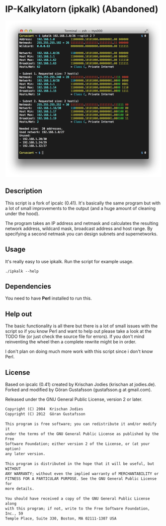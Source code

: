 IP-Kalkylatorn (ipkalk) (Abandoned)
===================================

![Preview](https://github.com/ggustafsson/IP-Kalkylatorn/raw/master/Preview.png)

Description
-----------
This script is a fork of ipcalc (0.41). It's basically the same program but
with a lot of small improvements to the output (and a huge amount of cleaning
under the hood).

The program takes an IP address and netmask and calculates the resulting
network address, wildcard mask, broadcast address and host range. By specifying
a second netmask you can design subnets and supernetworks.

Usage
-----
It's really easy to use ipkalk. Run the script for example usage.

    ./ipkalk --help

Dependencies
------------
You need to have **Perl** installed to run this.

Help out
--------
The basic functionality is all there but there is a lot of small issues with
the script so if you know Perl and want to help out please take a look at the
TODO file (or just check the source file for errors). If you don't mind
reinventing the wheel then a complete rewrite might be in order.

I don't plan on doing much more work with this script since i don't know Perl.

License
-------
Based on ipcalc (0.41) created by Krischan Jodies (krischan at jodies.de).
Forked and modified by Göran Gustafsson (gustafsson.g at gmail.com).

Released under the GNU General Public License, version 2 or later.

    Copyright (C) 2004  Krischan Jodies
    Copyright (C) 2012  Göran Gustafsson

    This program is free software; you can redistribute it and/or modify it
    under the terms of the GNU General Public License as published by the Free
    Software Foundation; either version 2 of the License, or (at your option)
    any later version.

    This program is distributed in the hope that it will be useful, but WITHOUT
    ANY WARRANTY; without even the implied warranty of MERCHANTABILITY or
    FITNESS FOR A PARTICULAR PURPOSE. See the GNU General Public License for
    more details.

    You should have received a copy of the GNU General Public License along
    with this program; if not, write to the Free Software Foundation, Inc., 59
    Temple Place, Suite 330, Boston, MA 02111-1307 USA
